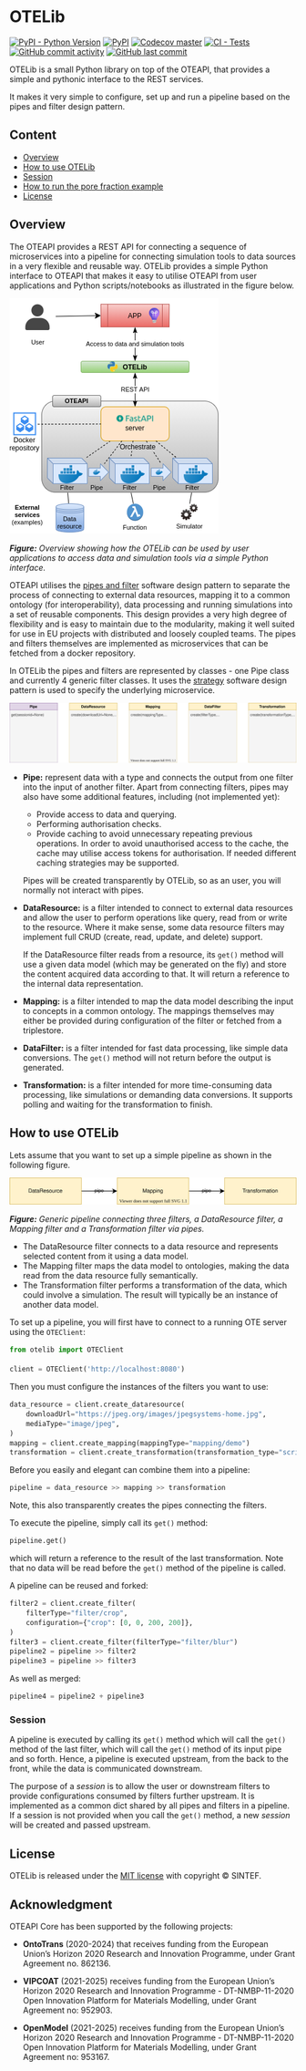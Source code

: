 # OTELib

[![PyPI - Python Version](https://img.shields.io/pypi/pyversions/otelib?logo=pypi)](https://pypi.org/project/otelib)
[![PyPI](https://img.shields.io/pypi/v/otelib?logo=pypi)](https://pypi.org/project/otelib)
[![Codecov master](https://img.shields.io/codecov/c/github/EMMC-ASBL/otelib/master?logo=codecov)](https://app.codecov.io/gh/EMMC-ASBL/otelib)
[![CI - Tests](https://github.com/EMMC-ASBL/otelib/actions/workflows/ci_tests.yml/badge.svg?branch=master)](https://github.com/EMMC-ASBL/otelib/actions/workflows/ci_tests.yml?query=branch%3Amaster)
[![GitHub commit activity](https://img.shields.io/github/commit-activity/m/EMMC-ASBL/otelib?logo=github)](https://github.com/EMMC-ASBL/otelib/pulse)
[![GitHub last commit](https://img.shields.io/github/last-commit/EMMC-ASBL/otelib?logo=github)](https://github.com/EMMC-ASBL/otelib/pulse)

OTELib is a small Python library on top of the OTEAPI, that provides a simple and pythonic interface to the REST services.

It makes it very simple to configure, set up and run a pipeline based on the pipes and filter design pattern.

## Content

* [Overview](#overview)
* [How to use OTELib](#how-to-use-otelib)
* [Session](#session)
* [How to run the pore fraction example](#how-to-run-the-pore-fraction-example)
* [License](#license)

## Overview

The OTEAPI provides a REST API for connecting a sequence of microservices into a pipeline for connecting simulation tools to data sources in a very flexible and reusable way.
OTELib provides a simple Python interface to OTEAPI that makes it easy to utilise OTEAPI from user applications and Python scripts/notebooks as illustrated in the figure below.

![OTELib overview](docs/img/otelib-overview.png)

_**Figure:** Overview showing how the OTELib can be used by user applications to access data and simulation tools via a simple Python interface._

OTEAPI utilises the [pipes and filter](https://en.wikipedia.org/wiki/Pipeline_(software)) software design pattern to separate the process of connecting to external data resources, mapping it to a common ontology (for interoperability), data processing and running simulations into a set of reusable components.
This design provides a very high degree of flexibility and is easy to maintain due to the modularity, making it well suited for use in EU projects with distributed and loosely coupled teams.
The pipes and filters themselves are implemented as microservices that can be fetched from a docker repository.

In OTELib the pipes and filters are represented by classes - one Pipe class and currently 4 generic filter classes.
It uses the [strategy](https://en.wikipedia.org/wiki/Strategy_pattern) software design pattern is used to specify the underlying microservice.

![OTELib overview](docs/img/classes.svg)

* **Pipe:** represent data with a type and connects the output from one filter into the input of another filter.
  Apart from connecting filters, pipes may also have some additional features, including (not implemented yet):

  * Provide access to data and querying.
  * Performing authorisation checks.
  * Provide caching to avoid unnecessary repeating previous operations.
    In order to avoid unauthorised access to the cache, the cache may utilise access tokens for authorisation.
    If needed different caching strategies may be supported.

  Pipes will be created transparently by OTELib, so as an user, you will normally not interact with pipes.
* **DataResource:** is a filter intended to connect to external data resources and allow the user to perform operations like query, read from or write to the resource.
  Where it make sense, some data resource filters may implement full CRUD (create, read, update, and delete) support.

  If the DataResource filter reads from a resource, its `get()` method will use a given data model (which may be generated on the fly) and store the content acquired data according to that.
  It will return a reference to the internal data representation.
* **Mapping:** is a filter intended to map the data model describing the input to concepts in a common ontology.
  The mappings themselves may either be provided during configuration of the filter or fetched from a triplestore.
* **DataFilter:** is a filter intended for fast data processing, like simple data conversions.
  The `get()` method will not return before the output is generated.
* **Transformation:** is a filter intended for more time-consuming data processing, like simulations or demanding data conversions.
  It supports polling and waiting for the transformation to finish.

## How to use OTELib

Lets assume that you want to set up a simple pipeline as shown in the following figure.

![Generic pipeline](docs/img/generic-pipeline.svg)

_**Figure:** Generic pipeline connecting three filters, a DataResource filter, a Mapping filter and a Transformation filter via pipes._

* The DataResource filter connects to a data resource and represents selected content from it using a data model.
* The Mapping filter maps the data model to ontologies, making the data read from the data resource fully semantically.
* The Transformation filter performs a transformation of the data, which could involve a simulation.
  The result will typically be an instance of another data model.

To set up a pipeline, you will first have to connect to a running OTE server using the `OTEClient`:

```python
from otelib import OTEClient

client = OTEClient('http://localhost:8080')
```

Then you must configure the instances of the filters you want to use:

```python
data_resource = client.create_dataresource(
    downloadUrl="https://jpeg.org/images/jpegsystems-home.jpg",
    mediaType="image/jpeg",
)
mapping = client.create_mapping(mappingType="mapping/demo")
transformation = client.create_transformation(transformation_type="script/dummy")
```

Before you easily and elegant can combine them into a pipeline:

```python
pipeline = data_resource >> mapping >> transformation
```

Note, this also transparently creates the pipes connecting the filters.

To execute the pipeline, simply call its `get()` method:

```python
pipeline.get()
```

which will return a reference to the result of the last transformation.
Note that no data will be read before the `get()` method of the pipeline is called.

A pipeline can be reused and forked:

```python
filter2 = client.create_filter(
    filterType="filter/crop",
    configuration={"crop": [0, 0, 200, 200]},
)
filter3 = client.create_filter(filterType="filter/blur")
pipeline2 = pipeline >> filter2
pipeline3 = pipeline >> filter3
```

As well as merged:

```python
pipeline4 = pipeline2 + pipeline3
```

### Session

A pipeline is executed by calling its `get()` method which will call the `get()` method of the last filter, which will call the `get()` method of its input pipe and so forth.
Hence, a pipeline is executed upstream, from the back to the front, while the data is communicated downstream.

The purpose of a _session_ is to allow the user or downstream filters to provide configurations consumed by filters further upstream.
It is implemented as a common dict shared by all pipes and filters in a pipeline.
If a session is not provided when you call the `get()` method, a new _session_ will be created and passed upstream.

## License

OTELib is released under the [MIT license](LICENSE) with copyright &copy; SINTEF.

## Acknowledgment

OTEAPI Core has been supported by the following projects:

* __OntoTrans__ (2020-2024) that receives funding from the European Union’s Horizon 2020 Research and Innovation Programme, under Grant Agreement no. 862136.

* __VIPCOAT__ (2021-2025) receives funding from the European Union’s Horizon 2020 Research and Innovation Programme - DT-NMBP-11-2020 Open Innovation Platform for Materials Modelling, under Grant Agreement no: 952903.

* __OpenModel__ (2021-2025) receives funding from the European Union’s Horizon 2020 Research and Innovation Programme - DT-NMBP-11-2020 Open Innovation Platform for Materials Modelling, under Grant Agreement no: 953167.

